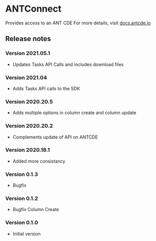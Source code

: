 # ANTConnect

Provides access to an ANT CDE
For more details, visit [docs.antcde.io](https://docs.antcde.io/)

## Release notes

### Version 2021.05.1
- Updates Tasks API Calls and includes download files

### Version 2021.04
- Adds Tasks API calls to the SDK

### Version 2020.20.5
- Adds multiple options in column create and column update

### Version 2020.20.2
- Complements update of API on ANTCDE

### Version 2020.18.1
- Added more consistancy

### Version 0.1.3
- Bugfix

### Version 0.1.2
- Bugfix Column Create

### Version 0.1.0
- Initial version